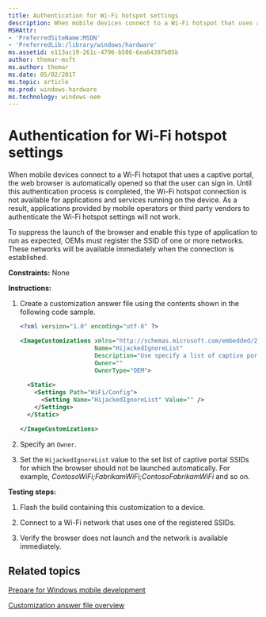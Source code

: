 ```yaml
---
title: Authentication for Wi-Fi hotspot settings
description: When mobile devices connect to a Wi-Fi hotspot that uses a captive portal, the web browser is automatically opened so that the user can sign in.
MSHAttr:
- 'PreferredSiteName:MSDN'
- 'PreferredLib:/library/windows/hardware'
ms.assetid: e113ac19-261c-4796-b586-6ea64397b05b
author: themar-msft
ms.author: themar
ms.date: 05/02/2017
ms.topic: article
ms.prod: windows-hardware
ms.technology: windows-oem
---
```


# Authentication for Wi-Fi hotspot settings


When mobile devices connect to a Wi-Fi hotspot that uses a captive portal, the web browser is automatically opened so that the user can sign in. Until this authentication process is completed, the Wi-Fi hotspot connection is not available for applications and services running on the device. As a result, applications provided by mobile operators or third party vendors to authenticate the Wi-Fi hotspot settings will not work.

To suppress the launch of the browser and enable this type of application to run as expected, OEMs must register the SSID of one or more networks. These networks will be available immediately when the connection is established.

<a href="" id="constraints---none"></a>**Constraints:** None  

<a href="" id="instructions-"></a>**Instructions:**  
1.  Create a customization answer file using the contents shown in the following code sample.

    ```XML
    <?xml version="1.0" encoding="utf-8" ?>  

    <ImageCustomizations xmlns="http://schemas.microsoft.com/embedded/2004/10/ImageUpdate"  
                         Name="HijackedIgnoreList"  
                         Description="Use specify a list of captive portal SSIDs for which browser should not be launched automatically."  
                         Owner=""  
                         OwnerType="OEM"> 
      
      <Static>  
        <Settings Path="WiFi/Config">  
          <Setting Name="HijackedIgnoreList" Value="" />  
        </Settings>  
      </Static>

    </ImageCustomizations>
    ```

2.  Specify an `Owner`.

3.  Set the `HijackedIgnoreList` value to the set list of captive portal SSIDs for which the browser should not be launched automatically. For example, *ContosoWiFi;FabrikamWiFi;ContosoFabrikamWiFi* and so on.

<a href="" id="testing-steps-"></a>**Testing steps:**  
1.  Flash the build containing this customization to a device.

2.  Connect to a Wi-Fi network that uses one of the registered SSIDs.

3.  Verify the browser does not launch and the network is available immediately.

## Related topics

[Prepare for Windows mobile development](https://docs.microsoft.com/en-us/windows-hardware/manufacture/mobile/preparing-for-windows-mobile-development)

[Customization answer file overview](https://docs.microsoft.com/en-us/windows-hardware/customize/mobile/mcsf/customization-answer-file)
